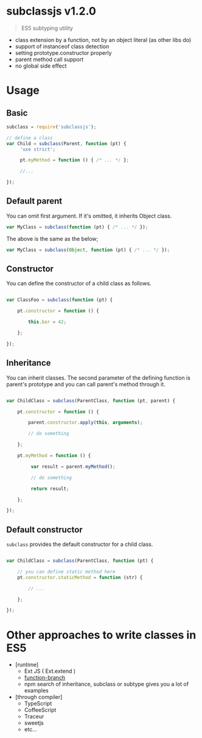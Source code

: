 # subclassjs v1.2.0

> ES5 subtyping utility

- class extension by a function, not by an object literal (as other libs do)
- support of instanceof class detection
- setting prototype.constructor properly
- parent method call support
- no global side effect

# Usage

## Basic

```js
subclass = require('subclassjs');

// define a class
var Child = subclass(Parent, function (pt) {
     'use strict';

     pt.myMethod = function () { /* ... */ };

     //...

});
```

## Default parent

You can omit first argument. If it's omitted, it inherits Object class.

```js
var MyClass = subclass(function (pt) { /* ... */ });
```

The above is the same as the below;

```js
var MyClass = subclass(Object, function (pt) { /* ... */ });
```

## Constructor

You can define the constructor of a child class as follows.

```js

var ClassFoo = subclass(function (pt) {

    pt.constructor = function () {

        this.bar = 42;

    };

});

```


## Inheritance

You can inherit classes. The second parameter of the defining function is parent's prototype and you can call parent's method through it.


```js

var ChildClass = subclass(ParentClass, function (pt, parent) {

    pt.constructor = function () {

        parent.constructor.apply(this, arguments);

        // do something

    };

    pt.myMethod = function () {

         var result = parent.myMethod();

         // do something

         return result;

    };

});
```


## Default constructor

`subclass` provides the default constructor for a child class.

```js

var ChildClass = subclass(ParentClass, function (pt) {

    // you can define static method here
    pt.constructor.staticMethod = function (str) {

        // ...

    };

});

```

# Other approaches to write classes in ES5

- [runtime]
  - Ext JS ( Ext.extend )
  - [function-branch](https://github.com/kt3k/function-branch)
  - npm search of inheritance, subclass or subtype gives you a lot of examples
- [through compiler]
  - TypeScript
  - CoffeeScript
  - Traceur
  - sweetjs
  - etc...
